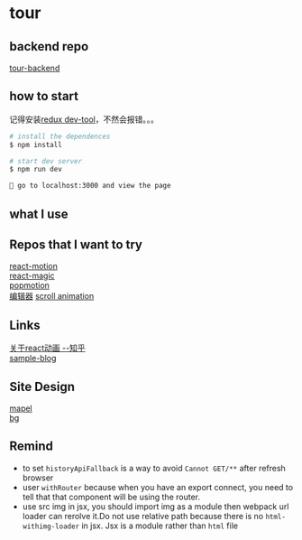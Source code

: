 # tour

## backend repo
[tour-backend](https://github.com/AlanWenhao/tour-backend)

## how to start

记得安装[redux dev-tool](https://chrome.google.com/webstore/detail/redux-devtools/lmhkpmbekcpmknklioeibfkpmmfibljd?utm_source=chrome-ntp-icon)，不然会报错。。。

```bash
# install the dependences
$ npm install

# start dev server
$ npm run dev

👻 go to localhost:3000 and view the page
```

## what I use

## Repos that I want to try

[react-motion](https://github.com/chenglou/react-motion)  
[react-magic](https://github.com/lit-forest/react-magic)  
[popmotion](https://github.com/Popmotion/popmotion)  
[编辑器](https://github.com/margox/braft-editor)
[scroll animation](https://github.com/dbramwell/react-animate-on-scroll/blob/master/src/scroll-animation.js)  

## Links
[关于react动画  --知乎](https://zhuanlan.zhihu.com/p/28536964)  
[sample-blog](https://github.com/Weibozzz/next-blog)

## Site Design
[mapel](https://preview.themeforest.net/item/maple-an-elegant-responsive-blogging-theme/full_screen_preview/19678617)  
[bg](https://2.bp.blogspot.com/-ylf_86Z3jFU/WRNbiJF0YwI/AAAAAAAAAoE/Z5PRA2EQ_CIRU76i-a27yU5xpsQfhpsXACK4B/s0/pattern.png)  

## Remind
- to set `historyApiFallback` is a way to avoid `Cannot GET/**` after refresh browser
- user `withRouter` because when you have an export connect, you need to tell that that component will be using the router.
- use src img in jsx, you should import img as a module then webpack url loader can rerolve it.Do not use relative path because there is no `html-withimg-loader` in jsx. Jsx is a module rather than `html` file


